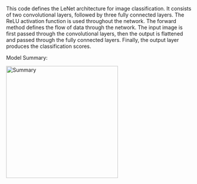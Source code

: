 This code defines the LeNet architecture for image classification. 
It consists of two convolutional layers, followed by three fully connected layers. 
The ReLU activation function is used throughout the network. 
The forward method defines the flow of data through the network. 
The input image is first passed through the convolutional layers, then the output is flattened and passed through the fully connected layers. 
Finally, the output layer produces the classification scores.

Model Summary:


<img width="303" alt="Summary" src="https://github.com/GitanshKothari/PyTorch_Model_Duplications/assets/32842960/661c6dcd-5d8f-47d3-adc4-f583df17bd75">



